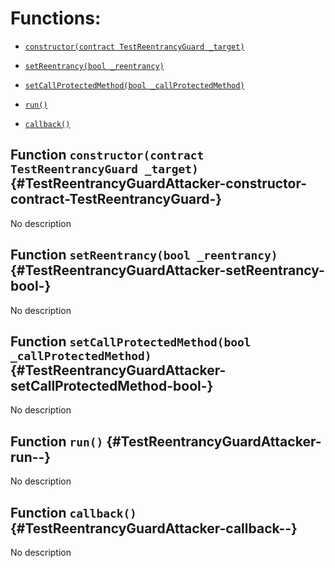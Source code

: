 # Functions:

- [`constructor(contract TestReentrancyGuard _target)`](#TestReentrancyGuardAttacker-constructor-contract-TestReentrancyGuard-)

- [`setReentrancy(bool _reentrancy)`](#TestReentrancyGuardAttacker-setReentrancy-bool-)

- [`setCallProtectedMethod(bool _callProtectedMethod)`](#TestReentrancyGuardAttacker-setCallProtectedMethod-bool-)

- [`run()`](#TestReentrancyGuardAttacker-run--)

- [`callback()`](#TestReentrancyGuardAttacker-callback--)

## Function `constructor(contract TestReentrancyGuard _target)` {#TestReentrancyGuardAttacker-constructor-contract-TestReentrancyGuard-}

No description

## Function `setReentrancy(bool _reentrancy)` {#TestReentrancyGuardAttacker-setReentrancy-bool-}

No description

## Function `setCallProtectedMethod(bool _callProtectedMethod)` {#TestReentrancyGuardAttacker-setCallProtectedMethod-bool-}

No description

## Function `run()` {#TestReentrancyGuardAttacker-run--}

No description

## Function `callback()` {#TestReentrancyGuardAttacker-callback--}

No description

